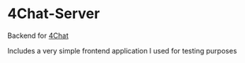 # 4Chat-Server

Backend for [4Chat](https://github.com/thfProjects/4Chat)

Includes a very simple frontend application I used for testing purposes
